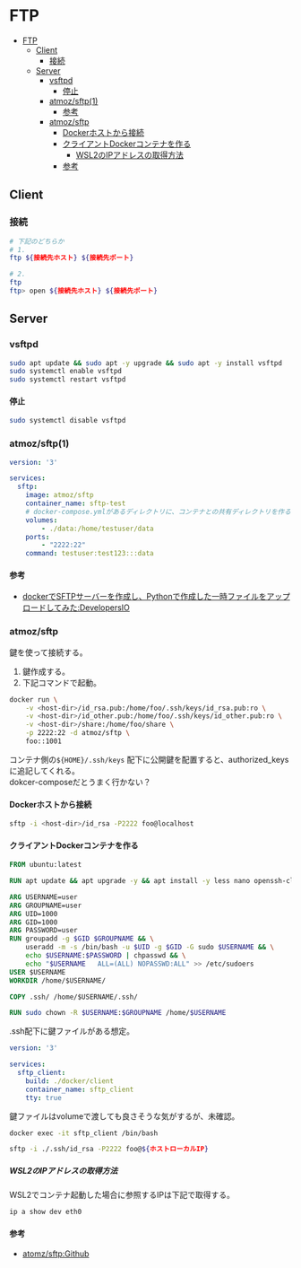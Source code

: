 # FTP

- [FTP](#ftp)
  - [Client](#client)
    - [接続](#接続)
  - [Server](#server)
    - [vsftpd](#vsftpd)
      - [停止](#停止)
    - [atmoz/sftp(1)](#atmozsftp1)
      - [参考](#参考)
    - [atmoz/sftp](#atmozsftp)
      - [Dockerホストから接続](#dockerホストから接続)
      - [クライアントDockerコンテナを作る](#クライアントdockerコンテナを作る)
        - [WSL2のIPアドレスの取得方法](#wsl2のipアドレスの取得方法)
      - [参考](#参考-1)

## Client

### 接続

``` bash
# 下記のどちらか
# 1.
ftp ${接続先ホスト} ${接続先ポート}

# 2.
ftp
ftp> open ${接続先ホスト} ${接続先ポート}
```

## Server

### vsftpd

``` bash
sudo apt update && sudo apt -y upgrade && sudo apt -y install vsftpd
sudo systemctl enable vsftpd
sudo systemctl restart vsftpd
```

#### 停止

``` bash
sudo systemctl disable vsftpd
```

### atmoz/sftp(1)

``` yaml
version: '3'

services:
  sftp:
    image: atmoz/sftp
    container_name: sftp-test
    # docker-compose.ymlがあるディレクトリに、コンテナとの共有ディレクトリを作る
    volumes:
        - ./data:/home/testuser/data
    ports:
        - "2222:22"
    command: testuser:test123:::data
```

#### 参考

- [dockerでSFTPサーバーを作成し、Pythonで作成した一時ファイルをアップロードしてみた:DevelopersIO](https://dev.classmethod.jp/articles/docker-sftp-python-paramiko-practice/)

### atmoz/sftp

鍵を使って接続する。

1. 鍵作成する。
2. 下記コマンドで起動。
``` sh
docker run \
    -v <host-dir>/id_rsa.pub:/home/foo/.ssh/keys/id_rsa.pub:ro \
    -v <host-dir>/id_other.pub:/home/foo/.ssh/keys/id_other.pub:ro \
    -v <host-dir>/share:/home/foo/share \
    -p 2222:22 -d atmoz/sftp \
    foo::1001
```

コンテナ側の```${HOME}/.ssh/keys``` 配下に公開鍵を配置すると、authorized_keysに追記してくれる。  
dokcer-composeだとうまく行かない？

#### Dockerホストから接続
``` sh
sftp -i <host-dir>/id_rsa -P2222 foo@localhost
```

#### クライアントDockerコンテナを作る

``` Dockerfile
FROM ubuntu:latest

RUN apt update && apt upgrade -y && apt install -y less nano openssh-client sudo

ARG USERNAME=user
ARG GROUPNAME=user
ARG UID=1000
ARG GID=1000
ARG PASSWORD=user
RUN groupadd -g $GID $GROUPNAME && \
    useradd -m -s /bin/bash -u $UID -g $GID -G sudo $USERNAME && \
    echo $USERNAME:$PASSWORD | chpasswd && \
    echo "$USERNAME   ALL=(ALL) NOPASSWD:ALL" >> /etc/sudoers
USER $USERNAME
WORKDIR /home/$USERNAME/

COPY .ssh/ /home/$USERNAME/.ssh/

RUN sudo chown -R $USERNAME:$GROUPNAME /home/$USERNAME
```

.ssh配下に鍵ファイルがある想定。

``` yml
version: '3'

services:
  sftp_client:
    build: ./docker/client
    container_name: sftp_client
    tty: true
```

鍵ファイルはvolumeで渡しても良さそうな気がするが、未確認。

``` bash
docker exec -it sftp_client /bin/bash
```

``` bash
sftp -i ./.ssh/id_rsa -P2222 foo@${ホストローカルIP}
```

##### WSL2のIPアドレスの取得方法

WSL2でコンテナ起動した場合に参照するIPは下記で取得する。

``` bash
ip a show dev eth0
```

#### 参考

- [atomz/sftp:Github](https://github.com/atmoz/sftp#logging-in-with-ssh-keys)
